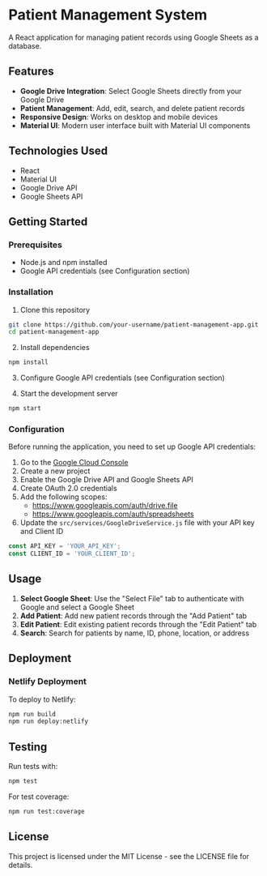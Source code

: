 # Patient Management System

A React application for managing patient records using Google Sheets as a database.

## Features

- **Google Drive Integration**: Select Google Sheets directly from your Google Drive
- **Patient Management**: Add, edit, search, and delete patient records
- **Responsive Design**: Works on desktop and mobile devices
- **Material UI**: Modern user interface built with Material UI components

## Technologies Used

- React
- Material UI
- Google Drive API
- Google Sheets API

## Getting Started

### Prerequisites

- Node.js and npm installed
- Google API credentials (see Configuration section)

### Installation

1. Clone this repository
```bash
git clone https://github.com/your-username/patient-management-app.git
cd patient-management-app
```

2. Install dependencies
```bash
npm install
```

3. Configure Google API credentials (see Configuration section)

4. Start the development server
```bash
npm start
```

### Configuration

Before running the application, you need to set up Google API credentials:

1. Go to the [Google Cloud Console](https://console.cloud.google.com/)
2. Create a new project
3. Enable the Google Drive API and Google Sheets API
4. Create OAuth 2.0 credentials
5. Add the following scopes:
   - https://www.googleapis.com/auth/drive.file
   - https://www.googleapis.com/auth/spreadsheets
6. Update the `src/services/GoogleDriveService.js` file with your API key and Client ID

```javascript
const API_KEY = 'YOUR_API_KEY';
const CLIENT_ID = 'YOUR_CLIENT_ID';
```

## Usage

1. **Select Google Sheet**: Use the "Select File" tab to authenticate with Google and select a Google Sheet
2. **Add Patient**: Add new patient records through the "Add Patient" tab
3. **Edit Patient**: Edit existing patient records through the "Edit Patient" tab
4. **Search**: Search for patients by name, ID, phone, location, or address

## Deployment

### Netlify Deployment

To deploy to Netlify:

```bash
npm run build
npm run deploy:netlify
```

## Testing

Run tests with:

```bash
npm test
```

For test coverage:

```bash
npm run test:coverage
```

## License

This project is licensed under the MIT License - see the LICENSE file for details.
